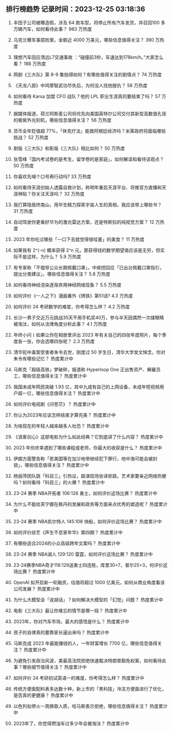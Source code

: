 
## 排行榜趋势 记录时间：2023-12-25 03:18:36
  
  1. 丰田子公司被曝造假，涉及 64 款车型，将停止所有汽车发货，并召回100 多万辆汽车，如何看待此事？ 983 万热度
    
  2. 乌克兰曝军事腐败案，金额近 4000 万美元，哪些信息值得关注？ 390 万热度
    
  3. 理想汽车回应清远L7交通事故 ：“碰撞前3秒，车速达到178km/h。”大家怎么看？ 188 万热度
    
  4. 网剧《三大队》第 8-9 集拍得如何？有哪些值得关注的剧情点？ 74 万热度
    
  5. 《天龙八部》中鸠摩智武功尽失后，为何没人找他报仇？ 58 万热度
    
  6. 如何看待 Karsa 加盟 CFO 战队？他的 LPL 职业生涯真的要结束了吗？ 57 万热度
    
  7. 据媒体报道，荷兰阿斯麦公司将优先向美国英特尔公司交付其新型高数值孔径的极紫外光刻机，哪些信息值得关注？ 56 万热度
    
  8. 货币全年贬值超  77%，「休克疗法」能救阿根廷经济吗？米莱政府将面临哪些挑战？ 52 万热度
    
  9. 剧版《三大队》和影版《三大队》相比如何？ 50 万热度
    
  10. 张雪峰「国内考试卷的是考生，留学卷的是家庭」，如何解读和看待该观点？ 50 万热度
    
  11. 你喜欢先喊个口号再行动吗? 33 万热度
    
  12. 如何看待天涯创始人透露自救计划，称明年重启天涯平台、将推官方直播和天涯神贴？你关注天涯吗？ 32 万热度
    
  13. 我打算隐居终南山，用毕生精力探索宇宙人生的真相，我应该带上哪些书？ 31 万热度
    
  14. 自动驾驶你更看好华为的激光雷达方案，还是特斯拉的纯视觉方案？ 12 万热度
    
  15. 2023 年你吃过哪些「一口下去就觉得很哇塞」的美食？ 11 万热度
    
  16. 如果我有 2^(-n) 概率获得 2^n 元，那获得钱的数学期望值应该是无穷，但实际不是这样，为什么？ 5.9 万热度
    
  17. 有专家称「不倡导公众长期佩戴口罩」，中疾控回应「已出台佩戴口罩指引，提出分类建议」，哪些信息值得关注？ 5.8 万热度
    
  18. 如何看待神经渲染逐渐弃用神经网络现象？ 5.5 万热度
    
  19. 如何评价《一人之下》漫画番外《锈铁》第51话? 4.3 万热度
    
  20. 如何评价 24 考研数学的难度，你考得怎么样？ 4.2 万热度
    
  21. 长沙一男子交近万元挑战35天不用手机奖40万，参与半天因偶然一次揉眼睛被淘汰，如何从法律角度分析此事？ 4.1 万热度
    
  22. 年终小问丨如果让你在相册里评出 2023 年有关自己的四张年度照片，每个季度各一张，你会选哪四张呢？ 2.3 万热度
    
  23. 清华铊中毒案受害者朱令去世，刚度过 50 岁生日，清华大学发文悼念，你对朱令有哪些记忆？ 热度累计中
    
  24. 马斯克「超级高铁」梦破碎，报道称 Hyperloop One 正出售资产、解雇员工，哪些信息值得关注？ 热度累计中
    
  25. 我国未成年网民突破 1.93 亿，其中九成有自己的上网设备，未成年短视频用户超一亿，哪些信息值得关注？ 热度累计中
    
  26. 如何评价电视剧《问苍茫》？ 热度累计中
    
  27. 你认为2023年应该怎样结束才算完美？ 热度累计中
    
  28. 为啥现在的年轻人越来越多人社恐？ 热度累计中
    
  29. 《浪客剑心》这部电影为什么如此经典？它到底讲了什么内容？ 热度累计中
    
  30. 2023 年你庆幸遇到了哪些课程或老师，你最大的收获是什么？ 热度累计中
    
  31. 伊朗方面警告称「若美国等在加沙地带继续犯下罪行，地中海可能会被封锁」，哪些信息值得关注？ 热度累计中
    
  32. 杨丽萍团队跳「科目三」引热议，路演现场张译拒跳，艺术家要亲近网络热梗吗？如何看待「科目三」的火爆？ 热度累计中
    
  33. 23-24 赛季 NBA开拓者 106:126 勇士，如何评价这场比赛？ 热度累计中
    
  34. 为什么不能给芙宁娜在枫丹的发展和政务等方面来点优秀的塑造呢？ 热度累计中
    
  35. 23-24 赛季 NBA凯尔特人 145:108 快船，如何评价这场比赛？ 热度累计中
    
  36. 如何评价综艺《声生不息家年华》第四期？ 热度累计中
    
  37. 有哪些适合2024的小众高级跨年文案吗？ 热度累计中
    
  38. 23-24 赛季 NBA湖人 129:120 雷霆，如何评价这场比赛？ 热度累计中
    
  39. 23-24赛季NBA奇才118:129送勇士四连胜，库里30+7，普尔25+3，何评价这场比赛？ 热度累计中
    
  40. OpenAI 拟开启新一轮融资，估值将超过 1000 亿美元，如何从商业角度看该公司发展？ 热度累计中
    
  41. 为什么大模型会「说胡话」？如何解决大模型的「幻觉」问题？ 热度累计中
    
  42. 电影《三大队》最让你难忘的情节是哪一段？ 热度累计中
    
  43. 2023年，你对汽车市场，最大的感悟是什么？ 热度累计中
    
  44. 孩子的自律真的要靠家长逼出来吗？ 热度累计中
    
  45. 马斯克成 2023 年最能赚钱的人，一年财富增长 7700  亿，哪些信息值得关注？ 热度累计中
    
  46. 为避免引发政治风波，美最高法院拒绝快速裁决特朗普豁免权案，如何看待此事？哪些细节值得关注？ 热度累计中
    
  47. 如何评价 24 考研初试英语一的难度，你考得怎么样？ 热度累计中
    
  48. 传统方便面配料表多达数十种，新上市的「黑科技」冷冻方便面进行了优化，是否真的更健康？ 热度累计中
    
  49. 以色列拟停火一周换取人质，哈马斯表示拒绝，哪些信息值得关注？ 热度累计中
    
  50. 2023年了，你觉得燃油车过多少年会被淘汰？ 热度累计中
    